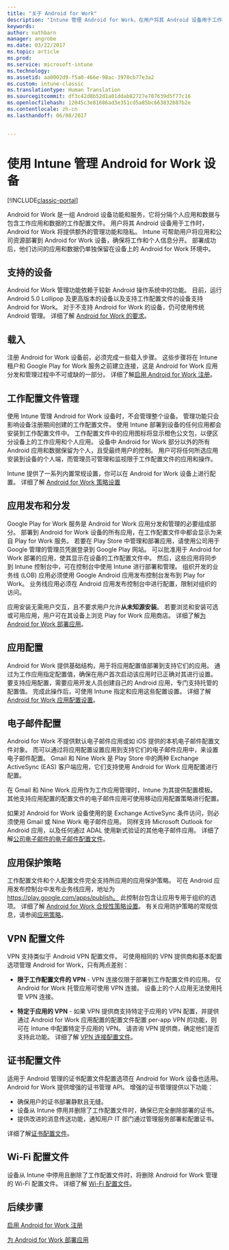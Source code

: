 ```yaml
---
title: "关于 Android for Work"
description: "Intune 管理 Android for Work，在用户将其 Android 设备用于工作时提供其他管理功能和隐私。"
keywords: 
author: nathbarn
manager: angrobe
ms.date: 03/22/2017
ms.topic: article
ms.prod: 
ms.service: microsoft-intune
ms.technology: 
ms.assetid: aa0002d9-f5a0-466e-98ac-3970cb77e3a2
ms.custom: intune-classic
ms.translationtype: Human Translation
ms.sourcegitcommit: df3c42d8b52d1a01ddab82727e707639d5f77c16
ms.openlocfilehash: 12045c3e81686ad3e351cd5a85bc663832b87b2e
ms.contentlocale: zh-cn
ms.lasthandoff: 06/08/2017


---
```


# <a name="manage-android-for-work-devices-with-intune"></a>使用 Intune 管理 Android for Work 设备

[!INCLUDE[classic-portal](../includes/classic-portal.md)]

Android for Work 是一组 Android 设备功能和服务，它将分隔个人应用和数据与包含工作应用和数据的工作配置文件。 用户将其 Android 设备用于工作时，Android for Work 将提供额外的管理功能和隐私。 Intune 可帮助用户将应用和公司资源部署到 Android for Work 设备，确保将工作和个人信息分开。 部署成功后，他们访问的应用和数据仍单独保留在设备上的 Android for Work 环境中。

## <a name="supported-devices"></a>支持的设备

Android for Work 管理功能依赖于较新 Android 操作系统中的功能。 目前，运行 Android 5.0 Lollipop 及更高版本的设备以及支持工作配置文件的设备支持 Android for Work。 对于不支持 Android for Work 的设备，仍可使用传统 Android 管理。 详细了解 [Android for Work 的要求](https://support.google.com/work/android/answer/6174145?hl=en&ref_topic=6151012)。

## <a name="onboarding"></a>载入

注册 Android for Work 设备前，必须完成一些载入步骤。 这些步骤将在 Intune 租户和 Google Play for Work 服务之前建立连接，这是 Android for Work 应用分发和管理过程中不可或缺的一部分。 详细了解[启用 Android for Work 注册](/intune-classic/deploy-use/set-up-android-for-work)。

## <a name="work-profile-management"></a>工作配置文件管理

使用 Intune 管理 Android for Work 设备时，不会管理整个设备。 管理功能只会影响设备注册期间创建的工作配置文件。 使用 Intune 部署到设备的任何应用都会安装到工作配置文件中。 工作配置文件中的应用图标将显示橙色公文包，以便区分设备上的工作应用和个人应用。 设备中 Android for Work 部分以外的所有 Android 应用和数据保留为个人，且受最终用户的控制。 用户可将任何所选应用安装到设备的个人端，而管理员可管理和监视限于工作配置文件的应用和操作。

Intune 提供了一系列内置常规设置，你可以在 Android for Work 设备上进行配置。 详细了解 [Android for Work 策略设置](android-for-work-policy-settings-in-microsoft-intune.md)

## <a name="app-publishing-and-distribution"></a>应用发布和分发

Google Play for Work 服务是 Android for Work 应用分发和管理的必要组成部分。 部署到 Android for Work 设备的所有应用，在工作配置文件中都会显示为来自 Play for Work 服务。 若要在 Play Store 中管理和部署应用，请使用公司用于 Google 管理的管理员凭据登录到 Google Play 网站。 可以批准用于 Android for Work 部署的应用，使其显示在设备的工作配置文件中。 然后，这些应用将同步到 Intune 控制台中，可在控制台中使用 Intune 进行部署和管理。 组织开发的业务线 (LOB) 应用必须使用 Google Android 应用发布控制台发布到 Play for Work。 业务线应用必须在 Android 应用发布控制台中进行配置，限制对组织的访问。

应用安装无需用户交互，且不要求用户允许**从未知源安装**。 若要浏览和安装可选或可用应用，用户可在其设备上浏览 Play for Work 应用商店。 详细了解[为 Android for Work 部署应用](/intune-classic/deploy-use/android-for-work-apps)。

## <a name="app-configuration"></a>应用配置

Android for Work 提供基础结构，用于将应用配置值部署到支持它们的应用。 通过为工作应用指定配置值，确保在用户首次启动该应用时已正确对其进行设置。 要支持应用配置，需要应用开发人员创建自己的 Android 应用，专门支持托管的配置值。 完成此操作后，可使用 Intune 指定和应用这些配置设置。 详细了解 [Android for Work 应用配置设置](afw-app-configuration-policy.md)。

## <a name="email-configuration"></a>电子邮件配置

Android for Work 不提供默认电子邮件应用或如 iOS 提供的本机电子邮件配置文件对象。 而可以通过将应用配置设置应用到支持它们的电子邮件应用中，来设置电子邮件配置。 Gmail 和 Nine Work 是 Play Store 中的两种 Exchange ActiveSync (EAS) 客户端应用，它们支持使用 Android for Work 应用配置进行配置。

在 Gmail 和 Nine Work 应用作为工作应用管理时，Intune 为其提供配置模板。 其他支持应用配置的配置文件的电子邮件应用可使用移动应用配置策略进行配置。

如果对 Android for Work 设备使用的是 Exchange ActiveSync 条件访问，则必须使用 Gmail 或 Nine Work 电子邮件应用。 同样支持 Microsoft Outlook for Android 应用，以及任何通过 ADAL 使用新式验证的其他电子邮件应用。 详细了解[公司电子邮件的电子邮件配置文件](configure-access-to-corporate-email-using-email-profiles-with-microsoft-intune.md)。

## <a name="app-protection-policies"></a>应用保护策略

工作配置文件和个人配置文件完全支持所应用的应用保护策略。 可在 Android 应用发布控制台中发布业务线应用，地址为 https://play.google.com/apps/publish。 此控制台包含让应用专用于组织的选项。 详细了解 [Android for Work 合规性策略设置](afw-compliance-policy-settings-in-microsoft-intune.md)。 有关应用防护策略的常规信息，请参阅[应用策略](protect-app-data-using-mobile-app-management-policies-with-microsoft-intune.md)。

## <a name="vpn-profiles"></a>VPN 配置文件

VPN 支持类似于 Android VPN 配置文件。 可使用相同的 VPN 提供商和基本配置选项管理 Android for Work，只有两点差别：

-  **限于工作配置文件的 VPN** - VPN 连接仅限于部署到工作配置文件的应用。 仅 Android for Work 托管应用可使用 VPN 连接。 设备上的个人应用无法使用托管 VPN 连接。

-  **特定于应用的 VPN** - 如果 VPN 提供商支持特定于应用的 VPN 配置，并提供通过 Android for Work 应用配置的配置文件配置 per-app VPN 的功能，则可在 Intune 中配置特定于应用的 VPN。 请咨询 VPN 提供商，确定他们是否支持此功能。 详细了解 [VPN 连接配置文件](vpn-connections-in-microsoft-intune.md)。

## <a name="certificate-profiles"></a>证书配置文件

适用于 Android 管理的证书配置文件配置选项在 Android for Work 设备也适用。 Android for Work 提供增强的证书管理 API。 增强的证书管理提供以下功能：

- 确保用户的证书部署静默且无缝。
-  设备从 Intune 停用并删除了工作配置文件时，确保已完全删除部署的证书。
-  提供改进的消息传送功能，通知用户 IT 部门通过管理服务部署和配置证书。

详细了解[证书配置文件](secure-resource-access-with-certificate-profiles.md)。

## <a name="wi-fi-profiles"></a>Wi-Fi 配置文件

设备从 Intune 中停用且删除了工作配置文件时，将删除 Android for Work 管理的 Wi-Fi 配置文件。 详细了解 [Wi-Fi 配置文件](wi-fi-connections-in-microsoft-intune.md)。

## <a name="next-steps"></a>后续步骤
[启用 Android for Work 注册](/intune-classic/deploy-use/set-up-android-for-work)

[为 Android for Work 部署应用](/intune-classic/deploy-use/android-for-work-apps)


